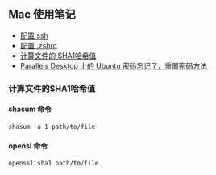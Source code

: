 ## Mac 使用笔记

- [配置 ssh](./mac/setup_ssh.md)
- [配置 .zshrc](./mac/setup_zsh.md)
- [计算文件的 SHA1哈希值](#计算文件的SHA1哈希值)
- [Parallels Desktop 上的 Ubuntu 密码忘记了，重置密码方法](mac/reset_pwd_ubuntu_on_parallels-desktop.md)



### 计算文件的SHA1哈希值

#### shasum 命令
``shasum -a 1 path/to/file``

#### opensl 命令
``openssl sha1 path/to/file``